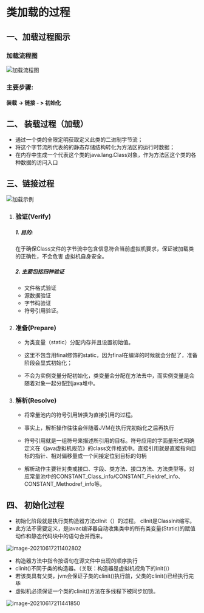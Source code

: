 # 类加载的过程

## 一、加载过程图示

### 加载流程图

![加载流程图](https://gitee.com/ShaoxiongDu/imageBed/raw/master/%E7%AC%AC02%E7%AB%A0_%E7%B1%BB%E7%9A%84%E5%8A%A0%E8%BD%BD%E8%BF%87%E7%A8%8B.jpg)

### 主要步骤:

#### 装载 -> 链接 - > 初始化

## 二、 装载过程（加载）

- 通过一个类的全限定明获取定义此类的二进制字节流；
- 将这个字节流所代表的的静态存储结构转化为方法区的运行时数据；
- 在内存中生成一个代表这个类的java.lang.Class对象，作为方法区这个类的各种数据的访问入口

## 三、链接过程

![加载示例](https://gitee.com/ShaoxiongDu/imageBed/raw/master/image-20210617145249791.png)

1. ### 验证(Verify)

   ##### 1. 目的:

   在于确保Class文件的字节流中包含信息符合当前虚拟机要求，保证被加载类的正确性，不会危害	虚拟机自身安全。

   ##### 2. 主要包括四种验证

   - 文件格式验证
   - 源数据验证
   - 字节码验证
   - 符号引用验证。

2. ### 准备(Prepare)

    - 为类变量（static）分配内存并且设置初始值。

   - 这里不包含用final修饰的static，因为final在编译的时候就会分配了，准备阶段会显式初始化；
   - 不会为实例变量分配初始化，类变量会分配在方法去中，而实例变量是会随着对象一起分配到java堆中。

3. ### 解析(Resolve)

   - 将常量池内的符号引用转换为直接引用的过程。

   - 事实上，解析操作往往会伴随着JVM在执行完初始化之后再执行

   - 符号引用就是一组符号来描述所引用的目标。符号应用的字面量形式明确定义在《java虚拟机规范》的class文件格式中。直接引用就是直接指向目标的指针、相对偏移量或一个间接定位到目标的句柄

   - 解析动作主要针对类或接口、字段、类方法、接口方法、方法类型等。对应常量池中的CONSTANT_Class_info/CONSTANT_Fieldref_info、CONSTANT_Methodref_info等。

## 四、 初始化过程

- 初始化阶段就是执行类构造器方法clInit（）的过程。 clInit是ClassInit缩写。
- 此方法不需要定义，是javac编译器自动收集类中的所有类变量(Static)的赋值动作和静态代码块中的语句合并而来。

![image-20210617211402802](https://gitee.com/ShaoxiongDu/imageBed/raw/master/image-20210617211402802.png)

- 构造器方法中指令按语句在源文件中出现的顺序执行
- clinit()不同于类的构造器。（关联：构造器是虚拟机视角下的init()）
- 若该类具有父类，jvm会保证子类的clinit()执行前，父类的clinit()已经执行完毕
- 虚拟机必须保证一个类的clinit()方法在多线程下被同步加锁。

![image-20210617211441850](https://gitee.com/ShaoxiongDu/imageBed/raw/master/image-20210617211441850.png)
